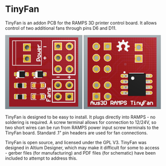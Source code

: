 # TinyFan

TinyFan is an addon PCB for the RAMPS 3D printer control board. It allows control of two additional fans through pins D6 and D11.

<img src="https://raw.githubusercontent.com/Aus3D/TinyFan/master/preview.PNG" width="250">
<img src="https://raw.githubusercontent.com/Aus3D/TinyFan/master/preview2.PNG" width="250">

TinyFan is designed to be easy to install. It plugs directly into RAMPS - no soldering is required. A screw terminal allows for connection to 12/24V, so two short wires can be run from RAMPS power input screw terminals to the TinyFan board.
Standard .1" pin headers are used for fan connections.

TinyFan is open source, and licensed under the GPL V3. TinyFan was designed in Altium Designer, which may make it difficult for some to access - gerber files (for manufacturing) and PDF files (for schematic) have been included to attempt to address this.
